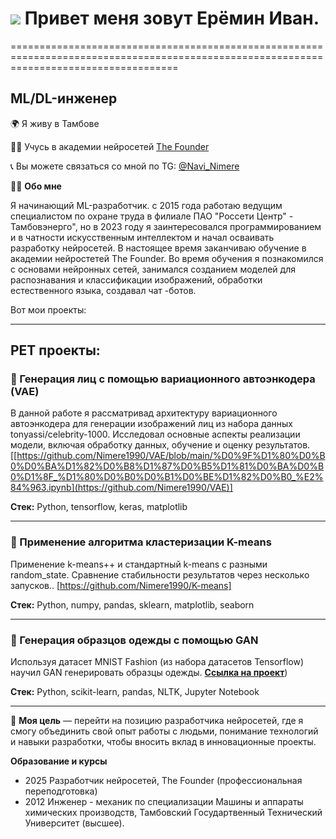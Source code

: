 # ![](https://user-images.githubusercontent.com/18350557/176309783-0785949b-9127-417c-8b55-ab5a4333674e.gif) Привет меня зовут Ерёмин Иван.
=========================================================================================================================================

ML/DL-инженер
----------
🌍 Я живу в Тамбове 

👨‍🎓 Учусь в академии нейросетей [The Founder](https://academy.the-founder.ru/)  

📞 Вы можете связаться со мной по TG: [@Navi_Nimere](https://t.me/Navi_Nimere)

👨‍💻 **Обо мне**

Я начинающий ML-разработчик.
с 2015 года работаю ведущим специалистом по охране труда в филиале ПАО "Россети Центр" - Тамбовэнерго", но в 2023 году я заинтересовался программированием и в чатности искусственным интеллектом и начал осваивать разработку нейросетей.
В настоящее время заканчиваю обучение в академии нейростетей The Founder.
Во время обучения я познакомился с основами нейронных сетей, занимался созданием моделей для распознавания и классификации изображений, обработки естественного языка, создавал чат -ботов. 

Вот мои проекты:
___
## PET проекты:
### 📌 Генерация лиц с помощью вариационного автоэнкодера (VAE) 
В данной работе я рассматривад архитектуру вариационного автоэнкодера для генерации изображений лиц из набора данных tonyassi/celebrity-1000. Исследовал основные аспекты реализации модели, включая обработку данных, обучение и оценку результатов.[[https://github.com/Nimere1990/VAE/blob/main/%D0%9F%D1%80%D0%B0%D0%BA%D1%82%D0%B8%D1%87%D0%B5%D1%81%D0%BA%D0%B0%D1%8F_%D1%80%D0%B0%D0%B1%D0%BE%D1%82%D0%B0_%E2%84%963.ipynb](https://github.com/Nimere1990/VAE)]

**Стек:** Python, tensorflow, keras, matplotlib

____

### 📌 Применение алгоритма кластеризации K-means 
Применение k-means++ и стандартный k-means с разными random_state. Сравнение стабильности результатов через несколько запусков.. [https://github.com/Nimere1990/K-means]

**Стек:** Python, numpy, pandas, sklearn, matplotlib, seaborn

___

### 📌 Генерация образцов одежды с помощью GAN
Используя датасет MNIST Fashion (из набора датасетов Tensorflow) научил GAN генерировать образцы одежды. [**Ссылка на проект**](https://github.com/Nimere1990/Nimere1990/blob/main/GAN%20%D0%B3%D0%B5%D0%BD%D0%B5%D1%80%D0%B0%D1%86%D0%B8%D1%8F%20%D0%BE%D0%B1%D1%80%D0%B0%D0%B7%D1%86%D0%BE%D0%B2%20%D0%BE%D0%B4%D0%B5%D0%B6%D0%B4%D1%8B%22.ipynb))

**Стек:** Python, scikit-learn, pandas, NLTK, Jupyter Notebook

_____

🎯 **Моя цель** — перейти на позицию разработчика нейросетей, где я смогу объединить свой опыт работы с людьми, понимание технологий и навыки разработки, чтобы вносить вклад в инновационные проекты. 

**Образование и курсы**
* 2025 Разработчик нейросетей, The Founder (профессиональная переподготовка)
* 2012 Инженер - механик по специализации Машины и аппараты химических производств, Тамбовский Государтвенный Технический Университет (высшее).
